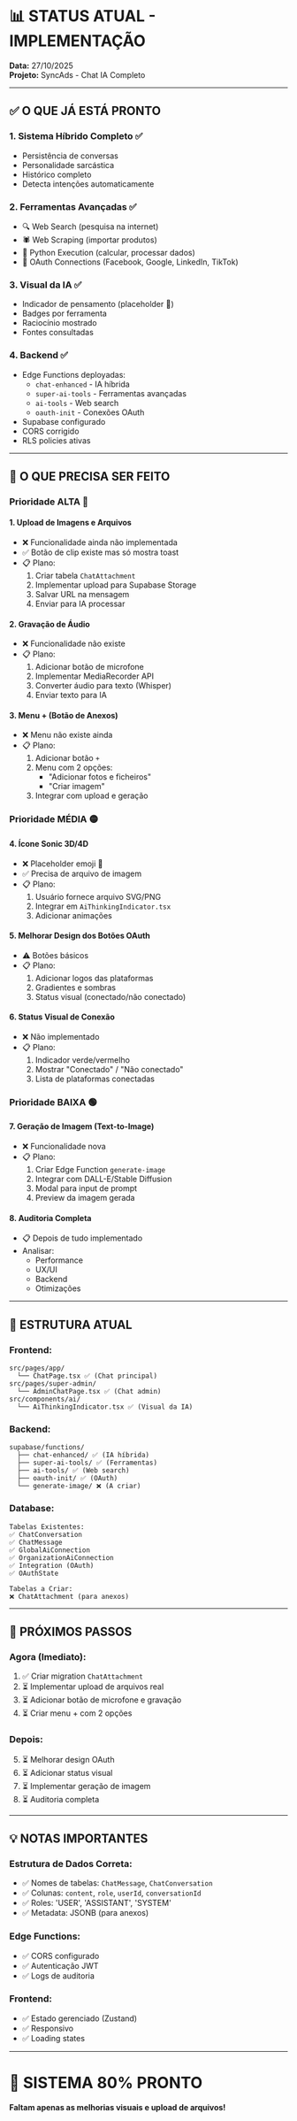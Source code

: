 # 📊 STATUS ATUAL - IMPLEMENTAÇÃO

**Data:** 27/10/2025  
**Projeto:** SyncAds - Chat IA Completo

---

## ✅ O QUE JÁ ESTÁ PRONTO

### **1. Sistema Híbrido Completo** ✅
- Persistência de conversas
- Personalidade sarcástica
- Histórico completo
- Detecta intenções automaticamente

### **2. Ferramentas Avançadas** ✅
- 🔍 Web Search (pesquisa na internet)
- 🕷️ Web Scraping (importar produtos)
- 🐍 Python Execution (calcular, processar dados)
- 🔗 OAuth Connections (Facebook, Google, LinkedIn, TikTok)

### **3. Visual da IA** ✅
- Indicador de pensamento (placeholder 🦔)
- Badges por ferramenta
- Raciocínio mostrado
- Fontes consultadas

### **4. Backend** ✅
- Edge Functions deployadas:
  - `chat-enhanced` - IA híbrida
  - `super-ai-tools` - Ferramentas avançadas
  - `ai-tools` - Web search
  - `oauth-init` - Conexões OAuth
- Supabase configurado
- CORS corrigido
- RLS policies ativas

---

## 🚧 O QUE PRECISA SER FEITO

### **Prioridade ALTA** 🔴

#### **1. Upload de Imagens e Arquivos**
- ❌ Funcionalidade ainda não implementada
- ✅ Botão de clip existe mas só mostra toast
- 📋 Plano:
  1. Criar tabela `ChatAttachment`
  2. Implementar upload para Supabase Storage
  3. Salvar URL na mensagem
  4. Enviar para IA processar

#### **2. Gravação de Áudio**
- ❌ Funcionalidade não existe
- 📋 Plano:
  1. Adicionar botão de microfone
  2. Implementar MediaRecorder API
  3. Converter áudio para texto (Whisper)
  4. Enviar texto para IA

#### **3. Menu + (Botão de Anexos)**
- ❌ Menu não existe ainda
- 📋 Plano:
  1. Adicionar botão `+`
  2. Menu com 2 opções:
     - "Adicionar fotos e ficheiros"
     - "Criar imagem"
  3. Integrar com upload e geração

### **Prioridade MÉDIA** 🟡

#### **4. Ícone Sonic 3D/4D**
- ❌ Placeholder emoji 🦔
- ✅ Precisa de arquivo de imagem
- 📋 Plano:
  1. Usuário fornece arquivo SVG/PNG
  2. Integrar em `AiThinkingIndicator.tsx`
  3. Adicionar animações

#### **5. Melhorar Design dos Botões OAuth**
- ⚠️ Botões básicos
- 📋 Plano:
  1. Adicionar logos das plataformas
  2. Gradientes e sombras
  3. Status visual (conectado/não conectado)

#### **6. Status Visual de Conexão**
- ❌ Não implementado
- 📋 Plano:
  1. Indicador verde/vermelho
  2. Mostrar "Conectado" / "Não conectado"
  3. Lista de plataformas conectadas

### **Prioridade BAIXA** 🟢

#### **7. Geração de Imagem (Text-to-Image)**
- ❌ Funcionalidade nova
- 📋 Plano:
  1. Criar Edge Function `generate-image`
  2. Integrar com DALL-E/Stable Diffusion
  3. Modal para input de prompt
  4. Preview da imagem gerada

#### **8. Auditoria Completa**
- 📋 Depois de tudo implementado
- Analisar:
  - Performance
  - UX/UI
  - Backend
  - Otimizações

---

## 📁 ESTRUTURA ATUAL

### **Frontend:**
```
src/pages/app/
  └── ChatPage.tsx ✅ (Chat principal)
src/pages/super-admin/
  └── AdminChatPage.tsx ✅ (Chat admin)
src/components/ai/
  └── AiThinkingIndicator.tsx ✅ (Visual da IA)
```

### **Backend:**
```
supabase/functions/
  ├── chat-enhanced/ ✅ (IA híbrida)
  ├── super-ai-tools/ ✅ (Ferramentas)
  ├── ai-tools/ ✅ (Web search)
  ├── oauth-init/ ✅ (OAuth)
  └── generate-image/ ❌ (A criar)
```

### **Database:**
```
Tabelas Existentes:
✅ ChatConversation
✅ ChatMessage
✅ GlobalAiConnection
✅ OrganizationAiConnection
✅ Integration (OAuth)
✅ OAuthState

Tabelas a Criar:
❌ ChatAttachment (para anexos)
```

---

## 🎯 PRÓXIMOS PASSOS

### **Agora (Imediato):**
1. ✅ Criar migration `ChatAttachment`
2. ⏳ Implementar upload de arquivos real
3. ⏳ Adicionar botão de microfone e gravação
4. ⏳ Criar menu + com 2 opções

### **Depois:**
5. ⏳ Melhorar design OAuth
6. ⏳ Adicionar status visual
7. ⏳ Implementar geração de imagem
8. ⏳ Auditoria completa

---

## 💡 NOTAS IMPORTANTES

### **Estrutura de Dados Correta:**
- ✅ Nomes de tabelas: `ChatMessage`, `ChatConversation`
- ✅ Colunas: `content`, `role`, `userId`, `conversationId`
- ✅ Roles: 'USER', 'ASSISTANT', 'SYSTEM'
- ✅ Metadata: JSONB (para anexos)

### **Edge Functions:**
- ✅ CORS configurado
- ✅ Autenticação JWT
- ✅ Logs de auditoria

### **Frontend:**
- ✅ Estado gerenciado (Zustand)
- ✅ Responsivo
- ✅ Loading states

---

# 🎉 SISTEMA 80% PRONTO

**Faltam apenas as melhorias visuais e upload de arquivos!**

